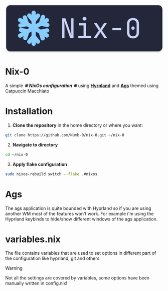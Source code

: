 <div align="center">   
    <img src="./docs/assets/nix0_banner.svg">
    <br>
</div>


# Nix-0
A simple ***❄ NixOs configuration ❄*** using [**Hyrpland**](https://github.com/hyprwm/Hyprland) and [**Ags**](https://github.com/Aylur/ags) themed using Catpuccin Macchiato

# Installation
1. **Clone the repository** in the home directory or where you want:
```bash
git clone https://github.com/Numb-0/nix-0.git ~/nix-0
```
2. **Navigate to directory**
```bash
cd ~/nix-0
```
3. **Apply flake configuration**
```bash
sudo nixos-rebuild switch --flake .#nixos
```
# Ags
The ags application is quite bounded with Hyprland so if you are using another WM most of the features won't work.
For example i'm using the Hyprland keybinds to hide/show different windows of the ags application.

# variables.nix
The file contains variables that are used to set options in different part of the configuration like hyprland, git and others.

> [!WARNING] 
> Not all the settings are covered by variables, some options have been manually written in config.nix!